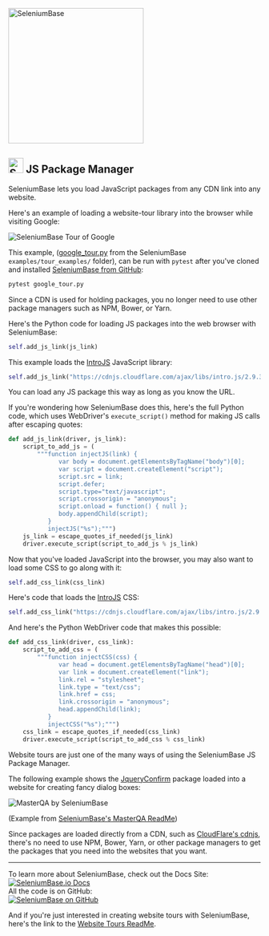 [<img src="https://cdn2.hubspot.net/hubfs/100006/images/super_logo_sb.png" title="SeleniumBase" width="270">](https://github.com/seleniumbase/SeleniumBase/blob/master/README.md)

<h2><img src="https://seleniumbase.io/img/sb_icon.png" title="SeleniumBase" width="30" /> JS Package Manager</h2>

<div>SeleniumBase lets you load JavaScript packages from any CDN link into any website.</div>
<p><div>Here's an example of loading a website-tour library into the browser while visiting Google:</div></p>

<img src="https://cdn2.hubspot.net/hubfs/100006/google_tour_3.gif" title="SeleniumBase Tour of Google" /><br />

This example, ([google_tour.py](https://github.com/seleniumbase/SeleniumBase/blob/master/examples/tour_examples/google_tour.py) from the SeleniumBase ``examples/tour_examples/`` folder), can be run with ``pytest`` after you've cloned and installed [SeleniumBase from GitHub](https://github.com/seleniumbase/SeleniumBase):

```bash
pytest google_tour.py
```

<div>Since a CDN is used for holding packages, you no longer need to use other package managers such as NPM, Bower, or Yarn.</div>
<p><div>Here's the Python code for loading JS packages into the web browser with SeleniumBase:</div></p>

```python
self.add_js_link(js_link)
```

<div>This example loads the <a href="https://introjs.com/">IntroJS</a> JavaScript library:</div>

```python
self.add_js_link("https://cdnjs.cloudflare.com/ajax/libs/intro.js/2.9.3/intro.min.js")
```

<div>You can load any JS package this way as long as you know the URL.</div>

If you're wondering how SeleniumBase does this, here's the full Python code, which uses WebDriver's ``execute_script()`` method for making JS calls after escaping quotes:

```python
def add_js_link(driver, js_link):
    script_to_add_js = (
        """function injectJS(link) {
              var body = document.getElementsByTagName("body")[0];
              var script = document.createElement("script");
              script.src = link;
              script.defer;
              script.type="text/javascript";
              script.crossorigin = "anonymous";
              script.onload = function() { null };
              body.appendChild(script);
           }
           injectJS("%s");""")
    js_link = escape_quotes_if_needed(js_link)
    driver.execute_script(script_to_add_js % js_link)
```

<p>Now that you've loaded JavaScript into the browser, you may also want to load some CSS to go along with it:</p>

```python
self.add_css_link(css_link)
```

<p>Here's code that loads the <a href="https://introjs.com/">IntroJS</a> CSS:</p>

```python
self.add_css_link("https://cdnjs.cloudflare.com/ajax/libs/intro.js/2.9.3/introjs.css")
```

<p>And here's the Python WebDriver code that makes this possible:</p>

```python
def add_css_link(driver, css_link):
    script_to_add_css = (
        """function injectCSS(css) {
              var head = document.getElementsByTagName("head")[0];
              var link = document.createElement("link");
              link.rel = "stylesheet";
              link.type = "text/css";
              link.href = css;
              link.crossorigin = "anonymous";
              head.appendChild(link);
           }
           injectCSS("%s");""")
    css_link = escape_quotes_if_needed(css_link)
    driver.execute_script(script_to_add_css % css_link)
```

<div>Website tours are just one of the many ways of using the SeleniumBase JS Package Manager.</div>
<p><div>The following example shows the <a href="https://github.com/craftpip/jquery-confirm">JqueryConfirm</a> package loaded into a website for creating fancy dialog boxes:</div></p>

<img src="https://cdn2.hubspot.net/hubfs/100006/images/masterqa6.gif" alt="MasterQA by SeleniumBase" title="MasterQA by SeleniumBase" /><br />

<p><div>(Example from <a href="https://seleniumbase.io/examples/master_qa/ReadMe/">SeleniumBase's MasterQA ReadMe</a>)</div></p>

<div>Since packages are loaded directly from a CDN, such as <a href="https://cdnjs.com/">CloudFlare's cdnjs</a>, there's no need to use NPM, Bower, Yarn, or other package managers to get the packages that you need into the websites that you want.</div>

--------

<div>To learn more about SeleniumBase, check out the Docs Site:</div>
<a href="https://seleniumbase.io">
<img src="https://img.shields.io/badge/docs-%20%20SeleniumBase.io-11BBDD.svg" alt="SeleniumBase.io Docs" /></a>

<div>All the code is on GitHub:</div>
<a href="https://github.com/seleniumbase/SeleniumBase">
<img src="https://img.shields.io/badge/✅%20💛%20View%20Code-on%20GitHub%20🌎%20🚀-02A79E.svg" alt="SeleniumBase on GitHub" /></a>

And if you're just interested in creating website tours with SeleniumBase, here's the link to the <a href="https://seleniumbase.io/examples/tour_examples/ReadMe/">Website Tours ReadMe</a>.

